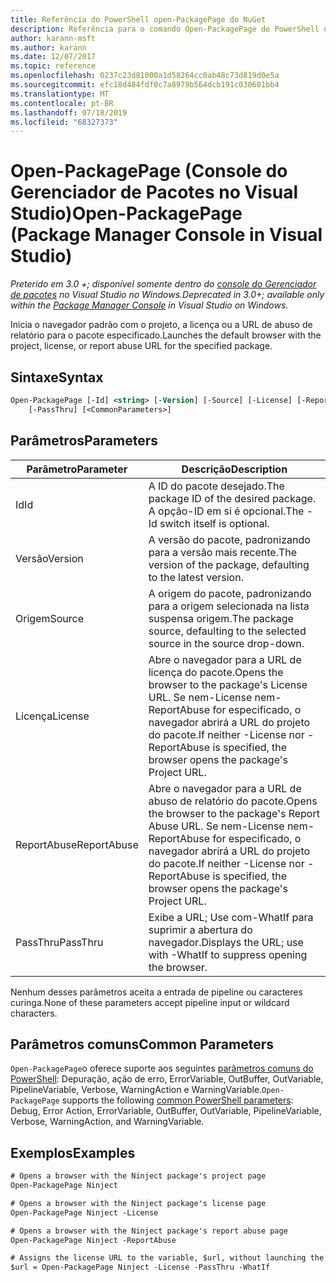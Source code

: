 ```yaml
---
title: Referência do PowerShell open-PackagePage do NuGet
description: Referência para o comando Open-PackagePage do PowerShell no console do Gerenciador de pacotes NuGet no Visual Studio.
author: karann-msft
ms.author: karann
ms.date: 12/07/2017
ms.topic: reference
ms.openlocfilehash: 0237c23d81000a1d58264cc0ab48c73d819d0e5a
ms.sourcegitcommit: efc18d484fdf0c7a8979b564dcb191c030601bb4
ms.translationtype: MT
ms.contentlocale: pt-BR
ms.lasthandoff: 07/18/2019
ms.locfileid: "68327373"
---
```

# <a name="open-packagepage-package-manager-console-in-visual-studio"></a><span data-ttu-id="1a103-103">Open-PackagePage (Console do Gerenciador de Pacotes no Visual Studio)</span><span class="sxs-lookup"><span data-stu-id="1a103-103">Open-PackagePage (Package Manager Console in Visual Studio)</span></span>

<span data-ttu-id="1a103-104">*Preterido em 3.0 +; disponível somente dentro do [console do Gerenciador de pacotes](../../consume-packages/install-use-packages-powershell.md) no Visual Studio no Windows.*</span><span class="sxs-lookup"><span data-stu-id="1a103-104">*Deprecated in 3.0+; available only within the [Package Manager Console](../../consume-packages/install-use-packages-powershell.md) in Visual Studio on Windows.*</span></span>

<span data-ttu-id="1a103-105">Inicia o navegador padrão com o projeto, a licença ou a URL de abuso de relatório para o pacote especificado.</span><span class="sxs-lookup"><span data-stu-id="1a103-105">Launches the default browser with the project, license, or report abuse URL for the specified package.</span></span>

## <a name="syntax"></a><span data-ttu-id="1a103-106">Sintaxe</span><span class="sxs-lookup"><span data-stu-id="1a103-106">Syntax</span></span>

```ps
Open-PackagePage [-Id] <string> [-Version] [-Source] [-License] [-ReportAbuse]
    [-PassThru] [<CommonParameters>]
```

## <a name="parameters"></a><span data-ttu-id="1a103-107">Parâmetros</span><span class="sxs-lookup"><span data-stu-id="1a103-107">Parameters</span></span>

| <span data-ttu-id="1a103-108">Parâmetro</span><span class="sxs-lookup"><span data-stu-id="1a103-108">Parameter</span></span> | <span data-ttu-id="1a103-109">Descrição</span><span class="sxs-lookup"><span data-stu-id="1a103-109">Description</span></span> |
| --- | --- |
| <span data-ttu-id="1a103-110">Id</span><span class="sxs-lookup"><span data-stu-id="1a103-110">Id</span></span> | <span data-ttu-id="1a103-111">A ID do pacote desejado.</span><span class="sxs-lookup"><span data-stu-id="1a103-111">The package ID of the desired package.</span></span> <span data-ttu-id="1a103-112">A opção-ID em si é opcional.</span><span class="sxs-lookup"><span data-stu-id="1a103-112">The -Id switch itself is optional.</span></span> |
| <span data-ttu-id="1a103-113">Versão</span><span class="sxs-lookup"><span data-stu-id="1a103-113">Version</span></span> | <span data-ttu-id="1a103-114">A versão do pacote, padronizando para a versão mais recente.</span><span class="sxs-lookup"><span data-stu-id="1a103-114">The version of the package, defaulting to the latest version.</span></span> |
| <span data-ttu-id="1a103-115">Origem</span><span class="sxs-lookup"><span data-stu-id="1a103-115">Source</span></span> | <span data-ttu-id="1a103-116">A origem do pacote, padronizando para a origem selecionada na lista suspensa origem.</span><span class="sxs-lookup"><span data-stu-id="1a103-116">The package source, defaulting to the selected source in the source drop-down.</span></span> |
| <span data-ttu-id="1a103-117">Licença</span><span class="sxs-lookup"><span data-stu-id="1a103-117">License</span></span> | <span data-ttu-id="1a103-118">Abre o navegador para a URL de licença do pacote.</span><span class="sxs-lookup"><span data-stu-id="1a103-118">Opens the browser to the package's License URL.</span></span> <span data-ttu-id="1a103-119">Se nem-License nem-ReportAbuse for especificado, o navegador abrirá a URL do projeto do pacote.</span><span class="sxs-lookup"><span data-stu-id="1a103-119">If neither -License nor -ReportAbuse is specified, the browser opens the package's Project URL.</span></span> |
| <span data-ttu-id="1a103-120">ReportAbuse</span><span class="sxs-lookup"><span data-stu-id="1a103-120">ReportAbuse</span></span> | <span data-ttu-id="1a103-121">Abre o navegador para a URL de abuso de relatório do pacote.</span><span class="sxs-lookup"><span data-stu-id="1a103-121">Opens the browser to the package's Report Abuse URL.</span></span> <span data-ttu-id="1a103-122">Se nem-License nem-ReportAbuse for especificado, o navegador abrirá a URL do projeto do pacote.</span><span class="sxs-lookup"><span data-stu-id="1a103-122">If neither -License nor -ReportAbuse is specified, the browser opens the package's Project URL.</span></span> |
| <span data-ttu-id="1a103-123">PassThru</span><span class="sxs-lookup"><span data-stu-id="1a103-123">PassThru</span></span> | <span data-ttu-id="1a103-124">Exibe a URL; Use com-WhatIf para suprimir a abertura do navegador.</span><span class="sxs-lookup"><span data-stu-id="1a103-124">Displays the URL; use with -WhatIf to suppress opening the browser.</span></span> |

<span data-ttu-id="1a103-125">Nenhum desses parâmetros aceita a entrada de pipeline ou caracteres curinga.</span><span class="sxs-lookup"><span data-stu-id="1a103-125">None of these parameters accept pipeline input or wildcard characters.</span></span>

## <a name="common-parameters"></a><span data-ttu-id="1a103-126">Parâmetros comuns</span><span class="sxs-lookup"><span data-stu-id="1a103-126">Common Parameters</span></span>

<span data-ttu-id="1a103-127">`Open-PackagePage`o oferece suporte aos seguintes [parâmetros comuns do PowerShell](http://go.microsoft.com/fwlink/?LinkID=113216): Depuração, ação de erro, ErrorVariable, OutBuffer, OutVariable, PipelineVariable, Verbose, WarningAction e WarningVariable.</span><span class="sxs-lookup"><span data-stu-id="1a103-127">`Open-PackagePage` supports the following [common PowerShell parameters](http://go.microsoft.com/fwlink/?LinkID=113216): Debug, Error Action, ErrorVariable, OutBuffer, OutVariable, PipelineVariable, Verbose, WarningAction, and WarningVariable.</span></span>

## <a name="examples"></a><span data-ttu-id="1a103-128">Exemplos</span><span class="sxs-lookup"><span data-stu-id="1a103-128">Examples</span></span>

```ps
# Opens a browser with the Ninject package's project page
Open-PackagePage Ninject

# Opens a browser with the Ninject package's license page
Open-PackagePage Ninject -License

# Opens a browser with the Ninject package's report abuse page  
Open-PackagePage Ninject -ReportAbuse

# Assigns the license URL to the variable, $url, without launching the browser
$url = Open-PackagePage Ninject -License -PassThru -WhatIf
```